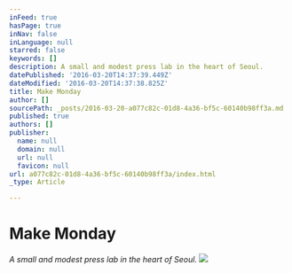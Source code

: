 ```yaml
---
inFeed: true
hasPage: true
inNav: false
inLanguage: null
starred: false
keywords: []
description: A small and modest press lab in the heart of Seoul.
datePublished: '2016-03-20T14:37:39.449Z'
dateModified: '2016-03-20T14:37:38.825Z'
title: Make Monday
author: []
sourcePath: _posts/2016-03-20-a077c82c-01d8-4a36-bf5c-60140b98ff3a.md
published: true
authors: []
publisher:
  name: null
  domain: null
  url: null
  favicon: null
url: a077c82c-01d8-4a36-bf5c-60140b98ff3a/index.html
_type: Article

---
```

# Make Monday

_A small and modest press lab in the heart of Seoul._
![](https://the-grid-user-content.s3-us-west-2.amazonaws.com/ac530a18-257c-4c81-b8e8-6dbd5b231c56.jpg)
